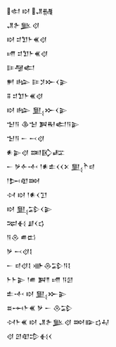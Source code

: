 <div class='block'>
<div class='line'>𒊕 𒊭 𒂗𒉆</div>
<div class='line'>𒂗𒉿𒆥𒋼</div>
<div class='line'>𒊭 𒄑𒈣𒈨𒌍𒋼</div>
<div class='line'>𒋬 𒄑𒈣𒈨𒌍𒋼</div>
<div class='line'>𒄿𒆷𒅗</div>
<div class='line'>𒂍 𒈗 𒄿𒋡𒁍𒌋𒉌</div>
<div class='line'>𒐉 𒄑𒈣𒈨𒌍𒋼</div>
<div class='line'>𒊭 𒈗 𒅅𒁍𒌋𒉌</div>
<div class='line'>𒈠𒀀 𒆠𒈠 𒀉𒊑𒅗𒀀𒉌</div>
<div class='line'>𒈠𒀀 𒀸 𒁁𒋼</div>
<div class='line'>𒀭𒉌𒋼 𒌅𒃼𒊐</div>
<div class='line'>𒀸 𒃻𒅆𒋾 𒁹𒀭𒉺𒌋𒌋𒉽 𒅅𒋻𒁀</div>
<div class='line'>𒁹𒄖𒊏𒇷</div>
<div class='line'>𒀴 𒊭 𒁹𒀭𒌋𒋛</div>
<div class='line'>𒊭 𒅅𒁉𒌋𒉌</div>
<div class='line'>𒉈𒈬 𒋗𒌋𒌓</div>
<div class='line'>𒀀𒊮 𒌑𒆗</div>
<div class='line'>𒃻 𒁁𒋼𒋙</div>
<div class='line'>𒀸 𒁀𒋼𒋙 𒀝𒁲𒁉𒀀𒋙</div>
<div class='line'>𒈨𒈨𒉌 𒁹𒌑 𒀉𒈫 𒋬 𒀀𒇉</div>
<div class='line'>𒉺𒋾 𒊭 𒅅𒁍𒉌</div>
<div class='line'>𒊺𒆰𒈨𒌍 𒃻 𒀸 𒊮𒁉</div>
<div class='line'>𒀴𒈨𒌍 𒊭 𒂗𒉿𒆥𒋼 𒇷𒅔𒌓𒄷</div>
<div class='line'>𒋼 𒇻𒊏𒄠𒈬𒌋</div>
</div>